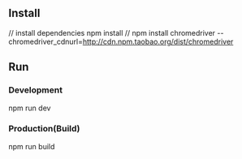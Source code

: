 

## Install
// install dependencies
npm install
// npm install chromedriver --chromedriver_cdnurl=http://cdn.npm.taobao.org/dist/chromedriver

## Run
### Development
npm run dev

### Production(Build)
npm run build


